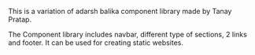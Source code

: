 This is a variation of adarsh balika component library made by Tanay Pratap.

The Component library includes navbar, different type of sections, 2 links and footer. It can be used for creating static websites.
